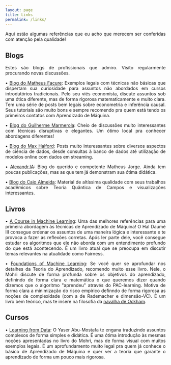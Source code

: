```yaml
---
layout: page
title: Links
permalink: /links/
---
```


<p><div align="justify">Aqui estão algumas referências que eu acho que merecem ser conferidas com atenção pela qualidade!</div></p>

## Blogs

<p><div align="justify">Estes são blogs de profissionais que admiro. Visito regularmente procurando novas discussões.</div></p>

<p><div align="justify"> &bull; <a href="https://matheusfacure.github.io/">Blog do Matheus Facure</a>: Exemplos legais com técnicas não básicas que dispertam sua curiosidade para assuntos não abordados em cursos introdutórios tradicionais. Pelo seu viés economista, discute assuntos sob uma ótica diferente, mas de forma rigorosa matematicamente e muito clara. Tem uma série de posts bem legais sobre econometria e inferência causal. Seus tutoriais são muito bons e sempre recomendo pra quem está tendo os primeiros contatos com Aprendizado de Máquina.</div></p>

<p><div align="justify"> &bull; <a href="https://gdmarmerola.github.io/">Blog do Guilherme Marmerola</a>: Cheio de discussões muito interessantes com técnicas disruptivas e elegantes. Um ótimo local pra conhecer abordagens diferentes!</div></p>

<p><div align="justify"> &bull; <a href="https://maxhalford.github.io/">Blog do Max Halford</a>: Posts muito interessantes sobre diversos aspectos de ciência de dados, desde consultas à banco de dados até utilização de modelos online com dados em streaming.</div></p>

<p><div align="justify"> &bull; <a href="https://matheusjorge.github.io/">Alexandr.IA</a>: Blog do querido e competente Matheus Jorge. Ainda tem poucas publicações, mas as que tem já demonstram sua ótima didática.</div></p>

<p><div align="justify"> &bull; <a href="https://sites.google.com/view/caioalmeida">Blog do Caio Almeida</a>: Material de altíssima qualidade com seus trabalhos acadêmicos sobre Teoria Quântica de Campos e visualizações interessantes.</div></p>

## Livros

<p><div align="justify"> &bull; <a href="http://ciml.info/">A Course in Machine Learning</a>: Uma das melhores referências para uma primeira abordagem às técnicas de Aprendizado de Máquina! O Hal Daumé III consegue ordenar os assuntos de uma maneira lógica e interessante e te provoca a fazer as reflexões corretas. Após ler parte dele, você consegue estudar os algoritmos que ele não aborda com um entendimento profundo do que está acontecendo. É um livro atual que se preocupa em discutir temas relevantes na atualidade como Fairness.</div></p>

<p><div align="justify"> &bull; <a href="https://cs.nyu.edu/~mohri/mlbook/">Foundations of Machine Learning</a>: Se você quer se aprofundar nos detalhes da Teoria do Aprendizado, recomendo muito esse livro. Nele, o Mohri discute de forma profunda sobre os objetivos do aprendizado, definindo de forma clara e matemática o que queremos dizer quando dizemos que o algoritmo "aprendeu" através do PAC-learning. Motiva de forma clara a minimização do risco empírico definndo de forma rigorosa as noções de complexidade (com a de Rademacher e dimensão-VC). É um livro bem teórico, mas te insere na filosofia da <a href="https://pt.wikipedia.org/wiki/Navalha_de_Ockham">navalha de Ockham</a>.</div></p>

## Cursos

<p><div align="justify"> &bull; <a href="https://cs.nyu.edu/~mohri/mlbook/">Learning from Data</a>: O Yaser Abu-Mostafa te engana traduzindo assuntos complexos de forma simples e didática. É uma ótima introdução às mesmas noções apresentadas no livro do Mohri, mas de forma visual com muitos exemplos legais. É um aprofundamento muito legal pra quem já conhece o básico de Aprendizado de Máquina e quer ver a teoria que garante o aprendizado de forma um pouco mais rigorosa.</div></p>
